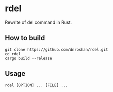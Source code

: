# rdel
Rewrite of del command in Rust.

## How to build
```
git clone https://github.com/dnroshan/rdel.git
cd rdel
cargo build --release
```
## Usage
```
rdel [OPTION] ... [FILE] ...
```
